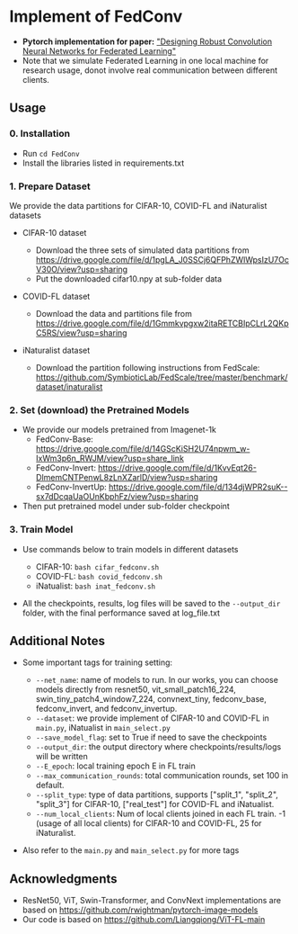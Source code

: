 # Implement of FedConv
* **Pytorch implementation for paper:** ["Designing Robust Convolution Neural Networks for Federated Learning"](arxiv:)
* Note that we simulate Federated Learning in one local machine for research usage, donot involve real communication between different clients. 

## Usage
### 0. Installation

- Run `cd FedConv`
- Install the libraries listed in requirements.txt 

### 1. Prepare Dataset 

We provide the data partitions for CIFAR-10, COVID-FL and iNaturalist datasets 

- CIFAR-10 dataset 
    * Download the three sets of simulated data partitions from https://drive.google.com/file/d/1pgLA_J0SSCj6QFPhZWlWpsIzU7OcV30O/view?usp=sharing
    * Put the downloaded cifar10.npy at sub-folder data 
    
- COVID-FL dataset
    * Download the data and partitions file from https://drive.google.com/file/d/1Gmmkvpgxw2itaRETCBIpCLrL2QKpC5RS/view?usp=sharing

- iNaturalist dataset
    * Download the partition following instructions from FedScale: https://github.com/SymbioticLab/FedScale/tree/master/benchmark/dataset/inaturalist 

### 2. Set (download) the Pretrained Models
- We provide our models pretrained from Imagenet-1k
    - FedConv-Base: https://drive.google.com/file/d/14GScKiSH2U74npwm_w-IxWm3p6n_RWJM/view?usp=share_link
    - FedConv-Invert: https://drive.google.com/file/d/1KvvEqt26-DlmemCNTPenwL8zLnXZarlD/view?usp=sharing
    - FedConv-InvertUp: https://drive.google.com/file/d/134djWPR2suK--sx7dDcqaUaOUnKbphFz/view?usp=sharing
- Then put pretrained model under sub-folder checkpoint

### 3. Train Model
- Use commands below to train models in different datasets
    - CIFAR-10: ```bash cifar_fedconv.sh```
    - COVID-FL: ```bash covid_fedconv.sh```
    - iNatualist: ```bash inat_fedconv.sh```

- All the checkpoints, results, log files will be saved to the ```--output_dir``` folder, with the final performance saved at log_file.txt 

## Additional Notes
- Some important tags for training setting:  
    - ```--net_name```: name of models to run. In our works, you can choose models directly from resnet50, vit_small_patch16_224, swin_tiny_patch4_window7_224, convnext_tiny, fedconv_base, fedconv_invert, and fedconv_invertup. 
    - ```--dataset```: we provide implement of CIFAR-10 and COVID-FL in  ```main.py```, iNatualist in  ```main_select.py```
    - ```--save_model_flag```: set to True if need to save the checkpoints 
    - ```--output_dir```: the output directory where checkpoints/results/logs will be written 
    - ```--E_epoch```: local training epoch E in FL train
    - ```--max_communication_rounds```: total communication rounds, set 100 in default.
    - ```--split_type```: type of data partitions, supports ["split_1", "split_2", "split_3"] for CIFAR-10, ["real_test"] for COVID-FL and iNatualist.
    - ```--num_local_clients```: Num of local clients joined in each FL train. -1 (usage of all local clients) for CIFAR-10 and COVID-FL, 25 for iNaturalist.  

- Also refer to the ```main.py``` and ```main_select.py``` for more tags

## Acknowledgments
- ResNet50, ViT, Swin-Transformer, and ConvNext implementations are based on https://github.com/rwightman/pytorch-image-models
- Our code is based on https://github.com/Liangqiong/ViT-FL-main